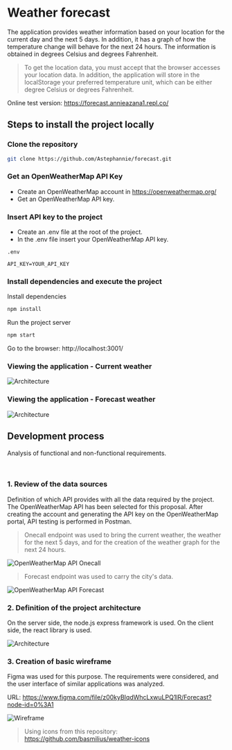 # Weather forecast

The application provides weather information based on your location for the current day and the next 5 days. In addition, it has a graph of how the temperature change will behave for the next 24 hours. The information is obtained in degrees Celsius and degrees Fahrenheit.

> To get the location data, you must accept that the browser accesses your location data. In addition, the application will store in the localStorage your preferred temperature unit, which can be either degree Celsius or degrees Fahrenheit.

Online test version: https://forecast.annieazana1.repl.co/

## Steps to install the project locally

### Clone the repository

```sh
git clone https://github.com/Astephannie/forecast.git
```

### Get an OpenWeatherMap API Key

- Create an OpenWeatherMap account in https://openweathermap.org/
- Get an OpenWeatherMap API key.

### Insert API key to the project

- Create an .env file at the root of the project.
- In the .env file insert your OpenWeatherMap API key.

`.env`

```
API_KEY=YOUR_API_KEY
```

### Install dependencies and execute the project

Install dependencies

```sh
npm install
```

Run the project server

```sh
npm start
```

Go to the browser: http://localhost:3001/

### Viewing the application - Current weather

![Architecture](/readme_images/application.png "Architecture")

### Viewing the application - Forecast weather

![Architecture](/readme_images/application2.png "Architecture")

## Development process

Analysis of functional and non-functional requirements.

<br>

### 1. Review of the data sources

Definition of which API provides with all the data required by the project. The OpenWeatherMap API has been selected for this proposal. After creating the account and generating the API key on the OpenWeatherMap portal, API testing is performed in Postman.

> Onecall endpoint was used to bring the current weather, the weather for the next 5 days, and for the creation of the weather graph for the next 24 hours.

![OpenWeatherMap API Onecall](/readme_images/onecall.png "OpenWeatherMap API Onecall")

> Forecast endpoint was used to carry the city's data.

![OpenWeatherMap API Forecast](/readme_images/forecast.png "OpenWeatherMap API Forecast")

### 2. Definition of the project architecture

On the server side, the node.js express framework is used. On the client side, the react library is used.

![Architecture](/readme_images/architecture.png "Architecture")

### 3. Creation of basic wireframe

Figma was used for this purpose. The requirements were considered, and the user interface of similar applications was analyzed.

URL: https://www.figma.com/file/z00kyBIqdWhcLxwuLPQ1lR/Forecast?node-id=0%3A1

![Wireframe](/readme_images/wireframe.png "Wireframe")

> Using icons from this repository: https://github.com/basmilius/weather-icons
